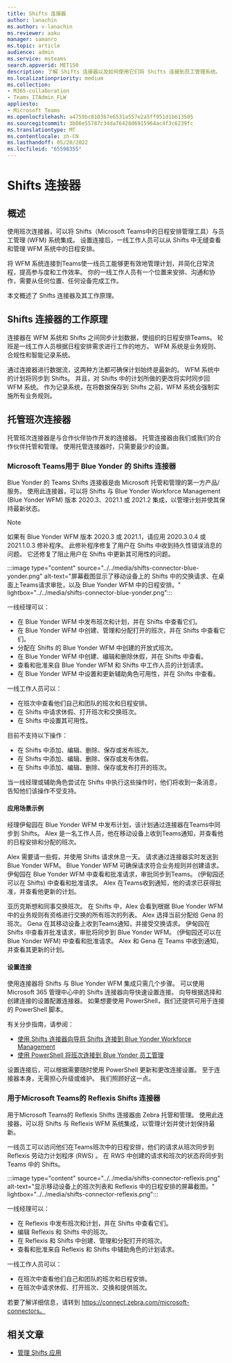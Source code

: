 ```yaml
---
title: Shifts 连接器
author: lanachin
ms.author: v-lanachin
ms.reviewer: aaku
manager: samanro
ms.topic: article
audience: admin
ms.service: msteams
search.appverid: MET150
description: 了解 Shifts 连接器以及如何使用它们将 Shifts 连接到员工管理系统。
ms.localizationpriority: medium
ms.collection:
- M365-collaboration
- Teams_ITAdmin_FLW
appliesto:
- Microsoft Teams
ms.openlocfilehash: a4759bc010367e6531a557e2a5ff951d1b613505
ms.sourcegitcommit: 3b86e55787c34da76428d6915964ac4f3c6239fc
ms.translationtype: MT
ms.contentlocale: zh-CN
ms.lasthandoff: 05/20/2022
ms.locfileid: "65598355"
---
```

# <a name="shifts-connectors"></a>Shifts 连接器

## <a name="overview"></a>概述

使用班次连接器，可以将 Shifts（Microsoft Teams中的日程安排管理工具）与员工管理 (WFM) 系统集成。 设置连接后，一线工作人员可以从 Shifts 中无缝查看和管理 WFM 系统中的日程安排。

将 WFM 系统连接到Teams使一线员工能够更有效地管理计划，并简化日常流程，提高参与度和工作效率。 你的一线工作人员有一个位置来安排、沟通和协作，需要从任何位置、任何设备完成工作。

本文概述了 Shifts 连接器及其工作原理。

## <a name="how-shifts-connectors-work"></a>Shifts 连接器的工作原理

连接器在 WFM 系统和 Shifts 之间同步计划数据，使组织的日程安排Teams。 轮班是一线工作人员根据日程安排需求进行工作的地方。 WFM 系统是业务规则、合规性和智能记录系统。

通过连接器进行数据流，这两种方法都可确保计划始终是最新的。 WFM 系统中的计划将同步到 Shifts。 并且，对 Shifts 中的计划所做的更改将实时同步回 WFM 系统。 作为记录系统，在将数据保存到 Shifts 之前，WFM 系统会强制实施所有业务规则。

## <a name="managed-shifts-connectors"></a>托管班次连接器

托管班次连接器是与合作伙伴协作开发的连接器。 托管连接器由我们或我们的合作伙伴托管和管理。 使用托管连接器时，只需要最少的设置。

### <a name="microsoft-teams-shifts-connector-for-blue-yonder"></a>Microsoft Teams用于 Blue Yonder 的 Shifts 连接器
<a name="blue_yonder"> </a>

Blue Yonder 的 Teams Shifts 连接器是由 Microsoft 托管和管理的第一方产品/服务。 使用此连接器，可以将 Shifts 与 Blue Yonder Workforce Management (Blue Yonder WFM) 版本 2020.3、2021.1 或 2021.2 集成，以管理计划并使其保持最新状态。  

> [!NOTE]
> 如果有 Blue Yonder WFM 版本 2020.3 或 2021.1，请应用 2020.3.0.4 或 2021.1.0.3 修补程序。 此修补程序修复了用户在 Shifts 中收到持久性错误消息的问题。 它还修复了阻止用户在 Shifts 中更新其可用性的问题。

:::image type="content" source="../../media/shifts-connector-blue-yonder.png" alt-text="屏幕截图显示了移动设备上的 Shifts 中的交换请求、在桌面上Teams请求审批，以及 Blue Yonder WFM 中的日程安排。" lightbox="../../media/shifts-connector-blue-yonder.png":::

一线经理可以：

- 在 Blue Yonder WFM 中发布班次和计划，并在 Shifts 中查看它们。
- 在 Blue Yonder WFM 中创建、管理和分配打开的班次，并在 Shifts 中查看它们。
- 分配在 Shifts 的 Blue Yonder WFM 中创建的开放式班次。
- 在 Blue Yonder WFM 中创建、编辑和删除休假，并在 Shifts 中查看。
- 查看和批准来自 Blue Yonder WFM 和 Shifts 中工作人员的计划请求。
- 在 Blue Yonder WFM 中设置和更新辅助角色可用性，并在 Shifts 中查看。

一线工作人员可以：

- 在班次中查看他们自己和团队的班次和日程安排。
- 在 Shifts 中请求休假、打开班次和交换班次。
- 在 Shifts 中设置其可用性。

目前不支持以下操作：

- 在 Shifts 中添加、编辑、删除、保存或发布班次。
- 在 Shifts 中添加、编辑、删除、保存或发布休假。
- 在 Shifts 中添加、编辑、删除、保存或发布打开的班次。

当一线经理或辅助角色尝试在 Shifts 中执行这些操作时，他们将收到一条消息，告知他们该操作不受支持。

#### <a name="example-scenario"></a>应用场景示例

经理伊甸园在 Blue Yonder WFM 中发布计划，该计划通过连接器在Teams中同步到 Shifts。 Alex 是一名工作人员，他在移动设备上收到Teams通知，并查看他的日程安排和分配的班次。

Alex 需要请一些假，并使用 Shifts 请求休息一天。 请求通过连接器实时发送到 Blue Yonder WFM。 Blue Yonder WFM 可确保请求符合业务规则并创建请求。 伊甸园在 Blue Yonder WFM 中查看和批准请求，审批同步到Teams。  (伊甸园还可以在 Shifts) 中查看和批准请求。 Alex 在Teams收到通知，他的请求已获得批准，并查看他更新的计划。

亚历克斯想和同事交换班次。 在 Shifts 中，Alex 会看到根据 Blue Yonder WFM 中的业务规则有资格进行交换的所有班次的列表。 Alex 选择当前分配给 Gena 的班次。 Gena 在其移动设备上收到Teams通知，并接受交换请求。 伊甸园在 Shifts 中查看并批准请求，审批将同步到 Blue Yonder WFM。  (伊甸园还可以在 Blue Yonder WFM) 中查看和批准请求。 Alex 和 Gena 在 Teams 中收到通知，并查看其更新的计划。

#### <a name="set-up-a-connection"></a>设置连接

使用连接器将 Shifts 与 Blue Yonder WFM 集成只需几个步骤。 可以使用Microsoft 365 管理中心中的 Shifts 连接器向导快速设置连接。 向导根据选择和创建连接的设置配置连接器。 如果想要使用 PowerShell，我们还提供可用于连接的 PowerShell 脚本。

有关分步指南，请参阅：

- [使用 Shifts 连接器向导将 Shifts 连接到 Blue Yonder Workforce Management](shifts-connector-wizard.md)
- [使用 PowerShell 将班次连接到 Blue Yonder 员工管理](shifts-connector-blue-yonder-powershell-setup.md)

设置连接后，可以根据需要随时使用 PowerShell 更新和更改连接设置。 至于连接器本身，无需担心升级或维护。 我们照顾好这一点。

### <a name="reflexis-shifts-connector-for-microsoft-teams"></a>用于Microsoft Teams的 Reflexis Shifts 连接器

用于Microsoft Teams的 Reflexis Shifts 连接器由 Zebra 托管和管理。 使用此连接器，可以将 Shifts 与 Reflexis WFM 系统集成，以管理计划并使计划保持最新。

一线员工可以访问他们在Teams班次中的日程安排，他们的请求从班次同步到 Reflexis 劳动力计划程序 (RWS) 。 在 RWS 中创建的请求和班次的状态将同步到 Teams 中的 Shifts。

:::image type="content" source="../../media/shifts-connector-reflexis.png" alt-text="显示移动设备上的班次列表和 Reflexis 中的日程安排的屏幕截图。" lightbox="../../media/shifts-connector-reflexis.png":::

一线经理可以：

- 在 Reflexis 中发布班次和计划，并在 Shifts 中查看它们。
- 编辑 Reflexis 和 Shifts 中的班次。
- 在 Reflexis 和 Shifts 中创建、管理和分配打开的班次。
- 查看和批准来自 Reflexis 和 Shifts 中辅助角色的计划请求。

一线工作人员可以：

- 在班次中查看他们自己和团队的班次和日程安排。
- 在班次中请求休假、打开班次、交换和提供班次。

若要了解详细信息，请转到 https://connect.zebra.com/microsoft-connectors。

## <a name="related-articles"></a>相关文章

- [管理 Shifts 应用](manage-the-shifts-app-for-your-organization-in-teams.md)
